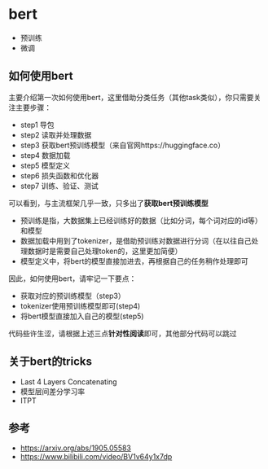 # bert

* 预训练
* 微调

## 如何使用bert

主要介绍第一次如何使用bert，这里借助分类任务（其他task类似），你只需要关注主要步骤：

* step1 导包
* step2 读取并处理数据
* step3 获取bert预训练模型（来自官网https://huggingface.co）
* step4 数据加载
* step5 模型定义
* step6 损失函数和优化器
* step7 训练、验证、测试

可以看到，与主流框架几乎一致，只多出了**获取bert预训练模型**

* 预训练是指，大数据集上已经训练好的数据（比如分词，每个词对应的id等）和模型
* 数据加载中用到了tokenizer，是借助预训练对数据进行分词（在以往自己处理数据时是需要自己处理token的，这里更加简便）
* 模型定义中，将bert的模型直接加进去，再根据自己的任务稍作处理即可

因此，如何使用bert，请牢记一下要点：

* 获取对应的预训练模型（step3）
* tokenizer使用预训练模型即可(step4)
* 将bert模型直接加入自己的模型(step5)

代码些许生涩，请根据上述三点**针对性阅读**即可，其他部分代码可以跳过

## 关于bert的tricks

* Last 4 Layers Concatenating
* 模型层间差分学习率
* ITPT

## 参考

* https://arxiv.org/abs/1905.05583
* https://www.bilibili.com/video/BV1v64y1x7dp